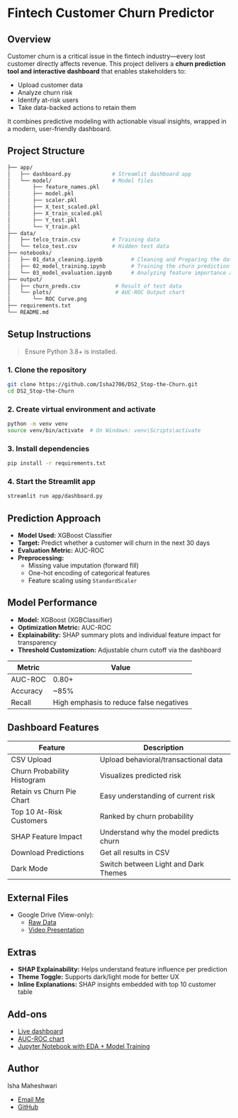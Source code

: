 # Fintech Customer Churn Predictor

## Overview

Customer churn is a critical issue in the fintech industry—every lost customer directly affects revenue. This project delivers a **churn prediction tool and interactive dashboard** that enables stakeholders to:

- Upload customer data
- Analyze churn risk
- Identify at-risk users
- Take data-backed actions to retain them

It combines predictive modeling with actionable visual insights, wrapped in a modern, user-friendly dashboard.

## Project Structure

```bash
├── app/
│   ├── dashboard.py             # Streamlit dashboard app
│   └── model/                   # Model files
│       ├── feature_names.pkl
│       ├── model.pkl
│       ├── scaler.pkl
│       ├── X_test_scaled.pkl
│       ├── X_train_scaled.pkl
│       ├── Y_test.pkl
│       └── Y_train.pkl
├── data/
│   ├── telco_train.csv          # Training data
│   └── telco_test.csv           # Hidden test data
├── notebooks/
│   ├── 01_data_cleaning.ipynb         # Cleaning and Preparing the data
│   ├── 02_model_training.ipynb        # Training the churn prediction model
│   └── 03_model_evaluation.ipynb      # Analyzing feature importance and using SHAP
├── output/
│   ├── churn_preds.csv           # Result of test data
│   └── plots/                    # AUC-ROC Output chart
│       └── ROC Curve.png
├── requirements.txt
└── README.md
```

## Setup Instructions

> Ensure Python 3.8+ is installed.

### 1. Clone the repository
```bash
git clone https://github.com/Isha2706/DS2_Stop-the-Churn.git
cd DS2_Stop-the-Churn
```

### 2. Create virtual environment and activate
```bash
python -m venv venv
source venv/bin/activate  # On Windows: venv\Scripts\activate
```

### 3. Install dependencies
```bash
pip install -r requirements.txt
```

### 4. Start the Streamlit app
```bash
streamlit run app/dashboard.py
```

## Prediction Approach

- **Model Used:** XGBoost Classifier
- **Target:** Predict whether a customer will churn in the next 30 days
- **Evaluation Metric:** AUC-ROC
- **Preprocessing:**
  - Missing value imputation (forward fill)
  - One-hot encoding of categorical features
  - Feature scaling using `StandardScaler`
 
## Model Performance

- **Model:** XGBoost (XGBClassifier)
- **Optimization Metric:** AUC-ROC
- **Explainability:** SHAP summary plots and individual feature impact for transparency
- **Threshold Customization:** Adjustable churn cutoff via the dashboard

| Metric   | Value                                   |
| -------- | --------------------------------------- |
| AUC-ROC  | 0.80+                                   |
| Accuracy | \~85%                                   |
| Recall   | High emphasis to reduce false negatives |

## Dashboard Features

| Feature                     | Description                             |
| --------------------------- | --------------------------------------- |
| CSV Upload                  | Upload behavioral/transactional data    |
| Churn Probability Histogram | Visualizes predicted risk               |
| Retain vs Churn Pie Chart   | Easy understanding of current risk      |
| Top 10 At-Risk Customers    | Ranked by churn probability             |
| SHAP Feature Impact         | Understand why the model predicts churn |
| Download Predictions        | Get all results in CSV                  |
| Dark Mode                   | Switch between Light and Dark Themes    |

## External Files

- Google Drive (View-only):
  - [Raw Data](https://drive.google.com/drive/folders/14tvik6DvLQu6DvZyzO9YvvUJMDB9jdtp?usp=sharing)
  - [Video Presentation](link)

## Extras

- **SHAP Explainability:** Helps understand feature influence per prediction
- **Theme Toggle:** Supports dark/light mode for better UX
- **Inline Explanations:** SHAP insights embedded with top 10 customer table

## Add-ons

- [Live dashboard](https://ds2stop-the-churn-atsqmpwtfahrwjsufa7njo.streamlit.app/)
- [AUC-ROC chart](https://github.com/Isha2706/DS2_Stop-the-Churn/blob/main/outputs/plots/ROC%20Curve.png)
- [Jupyter Notebook with EDA + Model Training](https://github.com/Isha2706/DS2_Stop-the-Churn/tree/main/notebooks)

## Author

Isha Maheshwari
- [Email Me](mailto:ishamaheshwari2003@gmail.com)
- [GitHub](https://github.com/Isha2706/)
